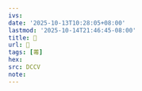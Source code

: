 ```yaml
---
ivs:
date: '2025-10-13T10:28:05+08:00'
lastmod: '2025-10-14T21:46:45-08:00'
title: 􄲿
url: 􄲿
tags: [䓯]
hex: 
src: DCCV
note:
---
```

